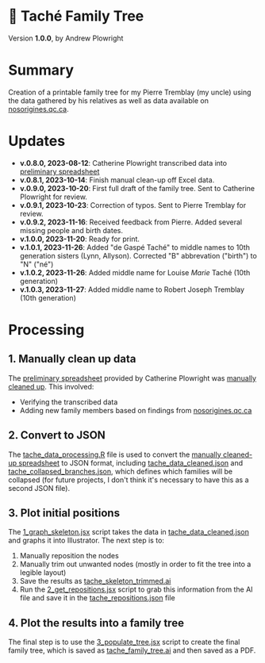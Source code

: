 🌳 Taché Family Tree
======================================================================================================
Version **1.0.0**, by Andrew Plowright


# Summary

Creation of a printable family tree for my Pierre Tremblay (my uncle) using the data gathered by his relatives as well as data available on [nosorigines.qc.ca](https://www.nosorigines.qc.ca/).


# Updates

- **v.0.8.0, 2023-08-12**: Catherine Plowright transcribed data into [preliminary spreadsheet](<xlsx/Pierre's family data sent to Andrew August 12th.xlsx>)
- **v.0.8.1, 2023-10-14**: Finish manual clean-up off Excel data.
- **v.0.9.0, 2023-10-20**: First full draft of the family tree. Sent to Catherine Plowright for review.
- **v.0.9.1, 2023-10-23**: Correction of typos. Sent to Pierre Tremblay for review.
- **v.0.9.2, 2023-11-16**: Received feedback from Pierre. Added several missing people and birth dates.
- **v.1.0.0, 2023-11-20**: Ready for print.
- **v.1.0.1, 2023-11-26**: Added "de Gaspé Taché" to middle names to 10th generation sisters (Lynn, Allyson). Corrected "B" abbrevation ("birth") to "N" ("né")
- **v.1.0.2, 2023-11-26**: Added middle name for Louise _Marie_ Taché (10th generation)
- **v.1.0.3, 2023-11-27**: Added middle name to Robert Joseph Tremblay (10th generation)

# Processing

## 1. Manually clean up data

The [preliminary spreadsheet](<xlsx/Pierre's family data sent to Andrew August 12th.xlsx>) provided by Catherine Plowright was [manually cleaned up](xlsx/tache_data_cleaned.xlsx). This involved:
- Verifying the transcribed data
- Adding new family members based on findings from [nosorigines.qc.ca](https://www.nosorigines.qc.ca/)

## 2. Convert to JSON

The [tache_data_processing.R](tache_data_processing.R) file is used to convert the [manually cleaned-up spreadsheet](xlsx/tache_data_cleaned.xlsx) to JSON format, including [tache_data_cleaned.json](json/tache_data_cleaned.json) and [tache_collapsed_branches.json](json/tache_collapsed_branches.json), which defines which families will be collapsed (for future projects, I don't think it's necessary to have this as a second JSON file). 

## 3. Plot initial positions

The [1_graph_skeleton.jsx](js/1_graph_skeleton.jsx) script takes the data in [tache_data_cleaned.json](json/tache_data_cleaned.json) and graphs it into Illustrator. The next step is to:
1. Manually reposition the nodes
2. Manually trim out unwanted nodes (mostly in order to fit the tree into a legible layout)
4. Save the results as [tache_skeleton_trimmed.ai](ai/tache_skeleton_trimmed.ai)
4. Run the [2_get_repositions.jsx](js/2_get_repositions.jsx) script to grab this information from the AI file and save it in the [tache_repositions.json](json/tache_repositions.json) file

## 4. Plot the results into a family tree

The final step is to use the [3_populate_tree.jsx](js/3_populate_tree.jsx) script to create the final family tree, which is saved as [tache_family_tree.ai](ai/tache_family_tree.ai) and then saved as a PDF. 